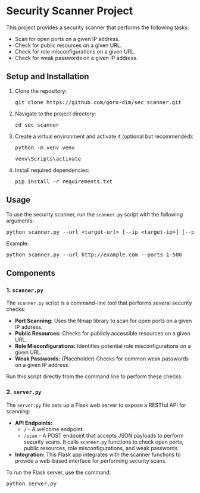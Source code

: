 
 <h1>Security Scanner Project</h1>
    <p>This project provides a security scanner that performs the following tasks:</p>
    <ul>
        <li>Scan for open ports on a given IP address.</li>
        <li>Check for public resources on a given URL.</li>
        <li>Check for role misconfigurations on a given URL.</li>
        <li>Check for weak passwords on a given IP address.</li>
    </ul>
    <h2>Setup and Installation</h2>
    <ol>
        <li>Clone the repository:</li>
        <pre>git clone https://github.com/goro-dim/sec_scanner.git</pre>
        <li>Navigate to the project directory:</li>
        <pre>cd sec_scanner</pre>
        <li>Create a virtual environment and activate it (optional but recommended):</li>
        <pre>python -m venv venv</pre>
        <pre>venv\Scripts\activate</pre>
        <li>Install required dependencies:</li>
        <pre>pip install -r requirements.txt</pre>
    </ol>
    <h2>Usage</h2>
    <p>To use the security scanner, run the <code>scanner.py</code> script with the following arguments:</p>
    <pre>python scanner.py --url &lt;target-url&gt; [--ip &lt;target-ip&gt;] [--ports &lt;port-range&gt;]</pre>
    <p>Example:</p>
    <pre>python scanner.py --url http://example.com --ports 1-500</pre>
    <h2>Components</h2>
    <h3>1. <code>scanner.py</code></h3>
    <p>The <code>scanner.py</code> script is a command-line tool that performs several security checks:</p>
    <ul>
        <li><strong>Port Scanning:</strong> Uses the Nmap library to scan for open ports on a given IP address.</li>
        <li><strong>Public Resources:</strong> Checks for publicly accessible resources on a given URL.</li>
        <li><strong>Role Misconfigurations:</strong> Identifies potential role misconfigurations on a given URL.</li>
        <li><strong>Weak Passwords:</strong> (Placeholder) Checks for common weak passwords on a given IP address.</li>
    </ul>
    <p>Run this script directly from the command line to perform these checks.</p>

 <h3>2. <code>server.py</code></h3>
    <p>The <code>server.py</code> file sets up a Flask web server to expose a RESTful API for scanning:</p>
    <ul>
        <li><strong>API Endpoints:</strong>
            <ul>
                <li><code>/</code> - A welcome endpoint.</li>
                <li><code>/scan</code> - A POST endpoint that accepts JSON payloads to perform security scans. It calls <code>scanner.py</code> functions to check open ports, public resources, role misconfigurations, and weak passwords.</li>
            </ul>
        </li>
        <li><strong>Integration:</strong> This Flask app integrates with the scanner functions to provide a web-based interface for performing security scans.</li>
    </ul>
    <p>To run the Flask server, use the command:</p>
    <pre>python server.py</pre>

 
